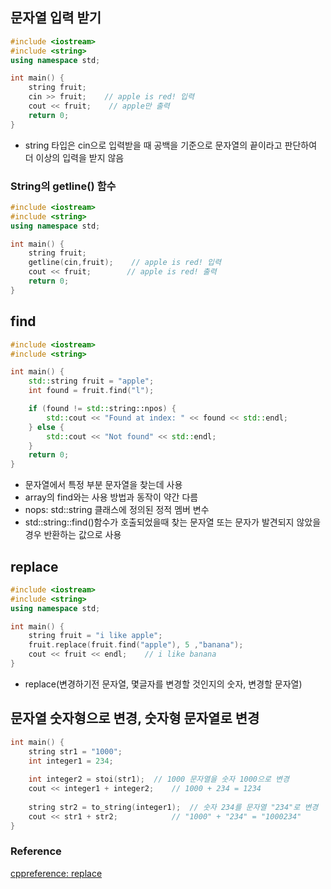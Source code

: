 ## 문자열 입력 받기
```cpp
#include <iostream>
#include <string>
using namespace std;

int main() {
    string fruit;
    cin >> fruit;    // apple is red! 입력
    cout << fruit;    // apple만 출력
    return 0;
}
```
- string 타입은 cin으로 입력받을 때 공백을 기준으로 문자열의 끝이라고 판단하여 더 이상의 입력을 받지 않음

### String의 getline() 함수
```cpp
#include <iostream>
#include <string>
using namespace std;

int main() {
    string fruit;
    getline(cin,fruit);    // apple is red! 입력
    cout << fruit;        // apple is red! 출력
    return 0;
}
```
## find
```cpp
#include <iostream>
#include <string>

int main() {
    std::string fruit = "apple";
    int found = fruit.find("l");

    if (found != std::string::npos) {
        std::cout << "Found at index: " << found << std::endl;
    } else {
        std::cout << "Not found" << std::endl;
    }
    return 0;
}
```
- 문자열에서 특정 부분 문자열을 찾는데 사용
- array의 find와는 사용 방법과 동작이 약간 다름
- nops: std::string 클래스에 정의된 정적 멤버 변수 
- std::string::find()함수가 호출되었을때 찾는 문자열 또는 문자가 발견되지 않았을 경우 반환하는 값으로 사용

## replace
```cpp
#include <iostream>
#include <string>
using namespace std;

int main() {
    string fruit = "i like apple";
    fruit.replace(fruit.find("apple"), 5 ,"banana");
    cout << fruit << endl;    // i like banana
}
```
- replace(변경하기전 문자열, 몇글자를 변경할 것인지의 숫자, 변경할 문자열)

## 문자열 숫자형으로 변경, 숫자형 문자열로 변경
```cpp
int main() {
    string str1 = "1000";
    int integer1 = 234;
    
    int integer2 = stoi(str1);  // 1000 문자열을 숫자 1000으로 변경
    cout << integer1 + integer2;    // 1000 + 234 = 1234
    
    string str2 = to_string(integer1);  // 숫자 234를 문자열 "234"로 변경
    cout << str1 + str2;            // "1000" + "234" = "1000234" 
}
```

### Reference
[cppreference: replace](https://en.cppreference.com/w/cpp/string/basic_string/replace)
